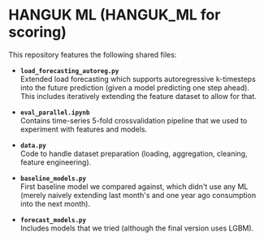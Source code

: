 # HANGUK ML (HANGUK_ML for scoring)

This repository features the following shared files:

- **`load_forecasting_autoreg.py`**  
  Extended load forecasting which supports autoregressive k-timesteps into the future prediction (given a model predicting one step ahead). This includes iteratively extending the feature dataset to allow for that.

- **`eval_parallel.ipynb`**  
  Contains time-series 5-fold crossvalidation pipeline that we used to experiment with features and models.

- **`data.py`**  
  Code to handle dataset preparation (loading, aggregation, cleaning, feature engineering).

- **`baseline_models.py`**  
  First baseline model we compared against, which didn't use any ML (merely naively extending last month's and one year ago consumption into the next month).

- **`forecast_models.py`**  
  Includes models that we tried (although the final version uses LGBM).
